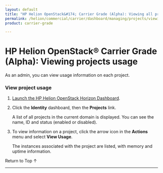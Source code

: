 ```yaml
---
layout: default
title: "HP Helion OpenStack&#174; Carrier Grade (Alpha): Viewing all projects in the domain"
permalink: /helion/commercial/carrier/dashboard/managing/projects/viewing/
product: carrier-grade

---
```

<!--UNDER REVISION-->

<script>

function PageRefresh {
onLoad="window.refresh"
}

PageRefresh();

</script>

<!-- <p style="font-size: small;"> <a href="/helion/commercial/carrier/ga1/install/">&#9664; PREV</a> | <a href="/helion/commercial/carrier/ga1/install-overview/">&#9650; UP</a> | <a href="/helion/commercial/carrier/ga1/">NEXT &#9654;</a></p> -->

# HP Helion OpenStack&#174; Carrier Grade (Alpha): Viewing projects usage

As an admin, you can view usage information on each project. 

### View project usage ###

1. [Launch the HP Helion OpenStack Horizon Dashboard](/helion/openstack/carrier/dashboard/login/).

2. Click the **Identity** dashboard, then the **Projects** link.

	A list of all projects in the current domain is displayed. You can see the name, ID and status (enabled or disabled).

3. To view information on a project, click the arrow icon in the **Actions** menu and select **View Usage**.

	The instances associated with the project are listed, with memory and uptime information.


<a href="#top" style="padding:14px 0px 14px 0px; text-decoration: none;"> Return to Top &#8593; </a>


----

